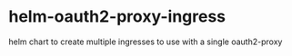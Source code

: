 # helm-oauth2-proxy-ingress
helm chart to create multiple ingresses to use with a single oauth2-proxy
